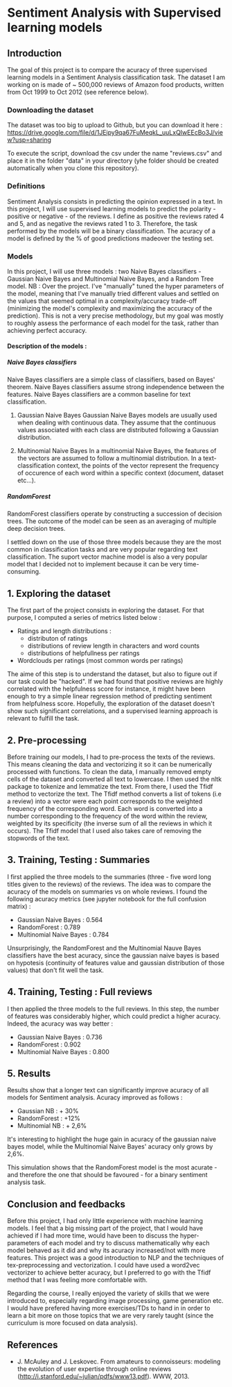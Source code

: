 # Sentiment Analysis with Supervised learning models 

## Introduction 
The goal of this project is to compare the acuracy of three supervised learning models in a Sentiment Analysis classification task. The dataset I am working on is made of ~ 500,000 reviews of Amazon food products, written from Oct 1999 to Oct 2012 (see reference below). 

### Downloading the dataset
The dataset was too big to upload to Github, but you can download it here : https://drive.google.com/file/d/1JEipy9qa67FuMeqkL_uuLxQIwEEcBo3J/view?usp=sharing

To execute the script, download the csv under the name "reviews.csv" and place it in the folder "data" in your directory (yhe folder should be created automatically when you clone this repository). 

### Definitions  
Sentiment Analysis consists in predicting the opinion expressed in a text. In this project, I will use supervised learning models to predict the polarity - positive or negative - of the reviews. 
I define as positive the reviews rated 4 and 5, and as negative the reviews rated 1 to 3. Therefore, the task performed by the models will be a binary classification. 
The acuracy of a model is defined by the % of good predictions madeover the testing set. 

### Models 

In this project, I will use three models : two Naive Bayes classifiers - Gaussian Naive Bayes and Multinomial Naive Bayes, and a Random Tree model. NB : Over the project. I've "manually" tuned the hyper parameters of the model, meaning that I've manually tried different values and settled on the values that seemed optimal in a complexity/accuracy trade-off (minimizing the model's complexity and maximizing the accuracy of the prediction). This is not a very precise methodology, but my goal was mostly to roughly assess the performance of each model for the task, rather than achieving perfect accuracy. 

#### Description of the models : 
##### Naive Bayes classifiers 
Naive Bayes classifiers are a simple class of classifiers, based on Bayes' theorem. Naive Bayes classifiers assume strong independence between the features. 
Naive Bayes classifiers are a common baseline for text classification. 

1. Gaussian Naive Bayes
Gaussian Naive Bayes models are usually used when dealing with continuous data. They assume that the continuous values associated with each class are distributed following a Gaussian distribution. 

2. Multinomial Naive Bayes
In a multinomial Naive Bayes, the features of the vectors are assumed to follow a multinomial distribution. In a text-classification context, the points of the vector represent the frequency of occurence of each word within a specific context (document, dataset etc...). 

##### RandomForest
RandomForest classifiers operate by constructing a succession of decision trees. The outcome of the model can be seen as an averaging of multiple deep decision trees. 


I settled down on the use of those three models because they are the most common in classification tasks and are very popular regarding text classification. The suport vector machine model is also a very popular model that I decided not to implement because it can be very time-consuming. 


## 1. Exploring the dataset

The first part of the project consists in exploring the dataset. For that purpose, I computed a series of metrics listed below : 
- Ratings and length distributions : 
    - distributon of ratings 
    - distributions of review length in characters and word counts
    - distributions of helpfullness per ratings 
- Wordclouds per ratings (most common words per ratings)

The aime of this step is to understand the dataset, but also to figure out if our task could be "hacked". If we had found that positive reviews are highly correlated with the helpfulness score for instance, it might have been enough to try a simple linear regression method of predicting sentiment from helpfulness score. 
Hopefully, the exploration of the dataset doesn't show such significant correlations, and a supervised learning approach is relevant to fulfill the task.


## 2. Pre-processing

Before training our models, I had to pre-process the texts of the reviews. This means cleaning the data and vectorizing it so it can be numerically processed with functions. 
To clean the data, I manually removed empty cells of the dataset and converted all text to lowercase. I then used the nltk package to tokenize and lemmatize the text. 
From there, I used the Tfidf method to vectorize the text. The Tfidf method converts a list of tokens (i.e a review) into a vector were each point corresponds to the weighted frequency of the corresponding word. Each word is converted into a number corresponding to the frequency of the word within the review, weighted by its specificity (the inverse sum of all the reviews in which it occurs). The Tfidf model that I used also takes care of removing the stopwords of the text. 

## 3. Training, Testing : Summaries

I first applied the three models to the summaries (three - five word long titles given to the reviews) of the reviews. The idea was to compare the acuracy of the models on summaries vs on whole reviews. 
I found the following acuracy metrics (see jupyter notebook for the full confusion matrix) : 
- Gaussian Naive Bayes : 0.564
- RandomForest : 0.789
- Multinomial Naive Bayes : 0.784

Unsurprisingly, the RandomForest and the Multinomial Nauve Bayes classifiers have the best acuracy, since the gaussian naive bayes is based on hypotesis (continuity of features value and gaussian distribution of those values) that don't fit well the task. 

## 4.  Training, Testing : Full reviews

I then applied the three models to the full reviews. In this step, the number of features was considerably higher, which could predict a higher acuracy. Indeed, the acuracy was way better : 
- Gaussian Naive Bayes : 0.736
- RandomForest : 0.902
- Multinomial Naive Bayes : 0.800

## 5. Results 

Results show that a longer text can significantly improve acuracy of all models for Sentiment analysis. Acuracy improved as follows : 
- Gaussian NB : + 30%
- RandomForest : +12%
- Multinomial NB : + 2,6%

It's interesting to highlight the huge gain in acuracy of the gaussian naive bayes model, while the Multinomial Naive Bayes' acuracy only grows by 2,6%. 

This simulation shows that the RandomForest model is the most acurate - and therefore the one that should be favoured - for a binary sentiment analysis task. 

## Conclusion and feedbacks 

Before this project, I had only little experience with machine learning models. I feel that a big missing part of the project, that I would have achieved if I had more time, would have been to discuss the hyper-parameters of each model and try to discuss mathematically why each model behaved as it did and why its acuracy increased/not with more features. 
This project was a good introduction to NLP and the techniques of tex-preprocessing and vectorization. I could have used a word2vec vectorizer to achieve better acuracy, but I preferred to go with the Tfidf method that I was feeling more comfortable with. 

Regarding the course, I really enjoyed the variety of skills that we were introduced to, especially regarding image processing, game generation etc. I would have prefered having more exercises/TDs to hand in in order to learn a bit more on those topics that we are very rarely taught (since the curriculum is more focused on data analysis). 


## References 
- J. McAuley and J. Leskovec. From amateurs to connoisseurs: modeling the evolution of user expertise through online reviews (http://i.stanford.edu/~julian/pdfs/www13.pdf). WWW, 2013.
